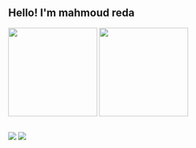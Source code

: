 ## Hello! I'm mahmoud reda
<div>
  <img height="180em" src="https://github-readme-stats.vercel.app/api?username=7rakatt&show_icons=true&theme=merko"/>  
  <img height="180em" src="https://github-readme-stats.vercel.app/api/top-langs/?username=7rakatt&layout=compact&theme=merko"/>
</div>

##

<div>
  <a href="https://www.linkedin.com/in/mahmoud-hrakat-0a224a31a/" target="_blank"><img src="https://img.shields.io/badge/-LinkedIn-%230077B5?style=for-the-badge&logo=linkedin&logoColor=white" target="_blank"></a> 
  <a href = "mailto:mahmoudhrakat92@gmail.com"><img src="https://img.shields.io/badge/-Gmail-%23333?style=for-the-badge&logo=gmail&logoColor=white" target="_blank"></a>
</div>
